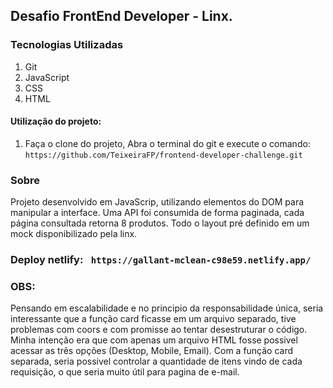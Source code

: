 ## Desafio FrontEnd Developer - Linx.

### Tecnologias Utilizadas

1. Git
2. JavaScript
3. CSS
4. HTML

#### Utilização do projeto:

1. Faça o clone do projeto, Abra o terminal do git e execute o comando: <br>
   `https://github.com/TeixeiraFP/frontend-developer-challenge.git `

### Sobre

Projeto desenvolvido em JavaScrip, utilizando elementos do DOM para manipular a interface. Uma API foi consumida de forma paginada, cada página consultada retorna 8 produtos. Todo o layout pré definido em um mock disponibilizado pela linx. <br>

### Deploy netlify: ` https://gallant-mclean-c98e59.netlify.app/`

### OBS: <br>

Pensando em escalabilidade e no principio da responsabilidade única, seria interessante que a função card ficasse em um arquivo separado, tive problemas com coors e com promisse ao tentar desestruturar o código. <br>
Minha intenção era que com apenas um arquivo HTML fosse possivel acessar as três opções (Desktop, Mobile, Email). Com a função card separada, seria possivel controlar a quantidade de itens vindo de cada requisição, o que seria muito útil para pagina de e-mail.<br>
